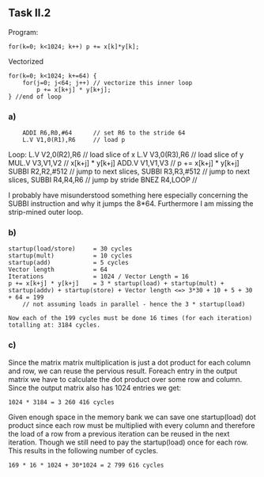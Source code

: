 ## Task II.2

Program:
    
    for(k=0; k<1024; k++) p += x[k]*y[k];

Vectorized

    for(k=0; k<1024; k+=64) {
        for(j=0; j<64; j++) // vectorize this inner loop
            p += x[k+j] * y[k+j];
    } //end of loop


### a)

        ADDI R6,R0,#64      // set R6 to the stride 64
        L.V V1,0(R1),R6     // load p
Loop:   L.V V2,0(R2),R6     // load slice of x 
        L.V V3,0(R3),R6     // load slice of y
        MUL.V V3,V1,V2      // x[k+j] * y[k+j] 
        ADD.V V1,V1,V3      // p += x[k+j] * y[k+j] 
        SUBBI R2,R2,#512    // jump to next slices,
        SUBBI R3,R3,#512    // jump to next slices,
        SUBBI R4,R4,R6      // jump by stride 
        BNEZ R4,LOOP        // 

I probably have misunderstood something here especially concerning the SUBBI instruction and why it jumps the 8*64.
Furthermore I am missing the strip-mined outer loop.


### b)

    startup(load/store)     = 30 cycles
    startup(mult)           = 10 cycles
    startup(add)            = 5 cycles
    Vector length           = 64
    Iterations              = 1024 / Vector Length = 16
    p += x[k+j] * y[k+j]    = 3 * startup(load) + startup(mult) + startup(addv) + startup(store) + Vector length <=> 3*30 + 10 + 5 + 30 + 64 = 199
        // not assuming loads in parallel - hence the 3 * startup(load)

    Now each of the 199 cycles must be done 16 times (for each iteration) totalling at: 3184 cycles.

### c)
Since the matrix matrix multiplication is just a dot product for each column and row, we can reuse the pervious result.
Foreach entry in the output matrix we have to calculate the dot product over some row and column. Since the output matrix also has 1024 entries we get: 
    
    1024 * 3184 = 3 260 416 cycles

Given enough space in the memory bank we can save one startup(load) dot product since each row must be multiplied with every column and therefore the load of a row from a previous iteration can be reused in the next iteration. Though we still need to pay the startup(load) once for each row. This results in the following number of cycles.

    169 * 16 * 1024 + 30*1024 = 2 799 616 cycles

